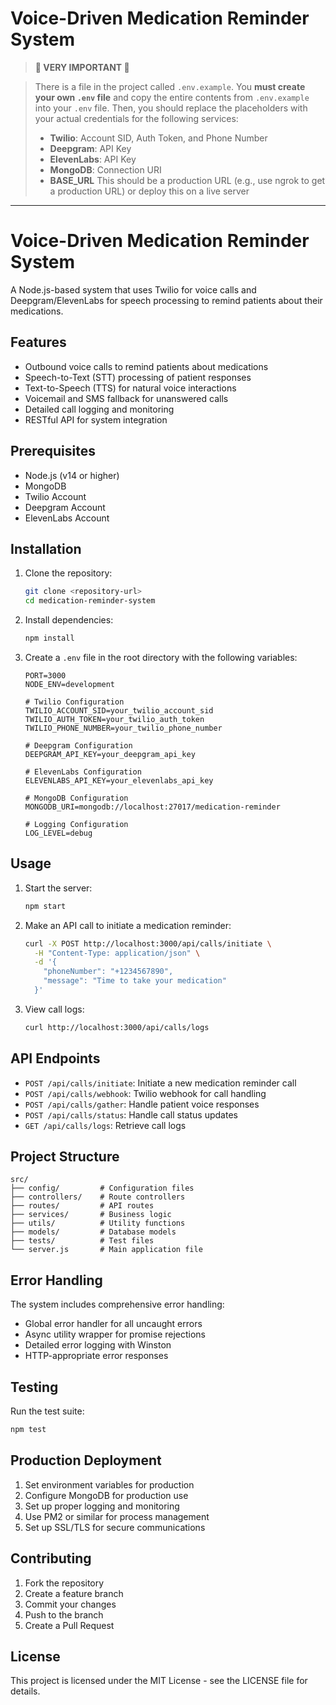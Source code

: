 # Voice-Driven Medication Reminder System

> **🚨 VERY IMPORTANT 🚨**

> There is a file in the project called `.env.example`. You **must create your own `.env` file** and copy the entire contents from `.env.example` into your `.env` file. Then, you should replace the placeholders with your actual credentials for the following services:
>
> - **Twilio**: Account SID, Auth Token, and Phone Number
> - **Deepgram**: API Key
> - **ElevenLabs**: API Key
> - **MongoDB**: Connection URI
> - **BASE_URL** This should be a production URL (e.g., use ngrok to get a production URL) or deploy this on a live server

---

# Voice-Driven Medication Reminder System

A Node.js-based system that uses Twilio for voice calls and Deepgram/ElevenLabs for speech processing to remind patients about their medications.

## Features

- Outbound voice calls to remind patients about medications
- Speech-to-Text (STT) processing of patient responses
- Text-to-Speech (TTS) for natural voice interactions
- Voicemail and SMS fallback for unanswered calls
- Detailed call logging and monitoring
- RESTful API for system integration

## Prerequisites

- Node.js (v14 or higher)
- MongoDB
- Twilio Account
- Deepgram Account
- ElevenLabs Account

## Installation

1. Clone the repository:

   ```bash
   git clone <repository-url>
   cd medication-reminder-system
   ```

2. Install dependencies:

   ```bash
   npm install
   ```

3. Create a `.env` file in the root directory with the following variables:

   ```
   PORT=3000
   NODE_ENV=development

   # Twilio Configuration
   TWILIO_ACCOUNT_SID=your_twilio_account_sid
   TWILIO_AUTH_TOKEN=your_twilio_auth_token
   TWILIO_PHONE_NUMBER=your_twilio_phone_number

   # Deepgram Configuration
   DEEPGRAM_API_KEY=your_deepgram_api_key

   # ElevenLabs Configuration
   ELEVENLABS_API_KEY=your_elevenlabs_api_key

   # MongoDB Configuration
   MONGODB_URI=mongodb://localhost:27017/medication-reminder

   # Logging Configuration
   LOG_LEVEL=debug
   ```

## Usage

1. Start the server:

   ```bash
   npm start
   ```

2. Make an API call to initiate a medication reminder:

   ```bash
   curl -X POST http://localhost:3000/api/calls/initiate \
     -H "Content-Type: application/json" \
     -d '{
       "phoneNumber": "+1234567890",
       "message": "Time to take your medication"
     }'
   ```

3. View call logs:
   ```bash
   curl http://localhost:3000/api/calls/logs
   ```

## API Endpoints

- `POST /api/calls/initiate`: Initiate a new medication reminder call
- `POST /api/calls/webhook`: Twilio webhook for call handling
- `POST /api/calls/gather`: Handle patient voice responses
- `POST /api/calls/status`: Handle call status updates
- `GET /api/calls/logs`: Retrieve call logs

## Project Structure

```
src/
├── config/         # Configuration files
├── controllers/    # Route controllers
├── routes/         # API routes
├── services/       # Business logic
├── utils/          # Utility functions
├── models/         # Database models
├── tests/          # Test files
└── server.js       # Main application file
```

## Error Handling

The system includes comprehensive error handling:

- Global error handler for all uncaught errors
- Async utility wrapper for promise rejections
- Detailed error logging with Winston
- HTTP-appropriate error responses

## Testing

Run the test suite:

```bash
npm test
```

## Production Deployment

1. Set environment variables for production
2. Configure MongoDB for production use
3. Set up proper logging and monitoring
4. Use PM2 or similar for process management
5. Set up SSL/TLS for secure communications

## Contributing

1. Fork the repository
2. Create a feature branch
3. Commit your changes
4. Push to the branch
5. Create a Pull Request

## License

This project is licensed under the MIT License - see the LICENSE file for details.
